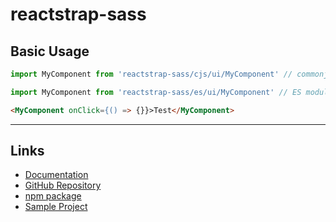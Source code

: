 # reactstrap-sass

## Basic Usage

```js
import MyComponent from 'reactstrap-sass/cjs/ui/MyComponent' // commonjs

import MyComponent from 'reactstrap-sass/es/ui/MyComponent' // ES modules
```

```html
<MyComponent onClick={() => {}}>Test</MyComponent>
```

---

## Links

- [Documentation](https://jmlivingston.github.io/react-components-library)
- [GitHub Repository](https://github.com/jmlivingston/react-components-library)
- [npm package](https://www.npmjs.com/package/reactstrap-sass)
- [Sample Project](https://github.com/jmlivingston/react-components-library-example-cra)
